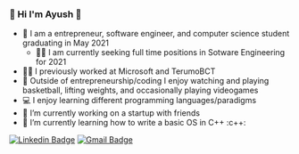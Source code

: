 ### 👋 Hi I'm Ayush 👋

- 💼 I am a entrepreneur, software engineer, and computer science student graduating in May 2021
  - 👨‍💼 I am currently seeking full time positions in Sotware Engineering for 2021
- 👨‍💻 I previously worked at Microsoft and TerumoBCT
- 🏀 Outside of entrepreneurship/coding I enjoy watching and playing basketball, lifting weights, and occasionally playing videogames
- 💻 I enjoy learning different programming languages/paradigms
- 🔭 I’m currently working on a startup with friends
- 🌱 I’m currently learning how to write a basic OS in C++ :c++:

[![Linkedin Badge](https://img.shields.io/badge/-ayushkhanal-blue?style=flat-square&logo=Linkedin&logoColor=white&link=https://www.linkedin.com/in/ayushkhanal/)](https://www.linkedin.com/in/ayushkhanal/)
[![Gmail Badge](https://img.shields.io/badge/-vegetablebat1@gmail.com-c14438?style=flat-square&logo=Gmail&logoColor=white&link=mailto:vegetablebat1@gmail.com)](mailto:vegetablebat1@gmail.com)
